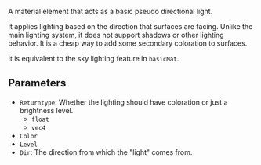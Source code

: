 A material element that acts as a basic pseudo directional light.

It applies lighting based on the direction that surfaces are facing.
Unlike the main lighting system, it does not support shadows or other lighting behavior.
It is a cheap way to add some secondary coloration to surfaces.

It is equivalent to the sky lighting feature in `basicMat`.

## Parameters

* `Returntype`: Whether the lighting should have coloration or just a brightness level.
  * `float`
  * `vec4`
* `Color`
* `Level`
* `Dir`: The direction from which the "light" comes from.
